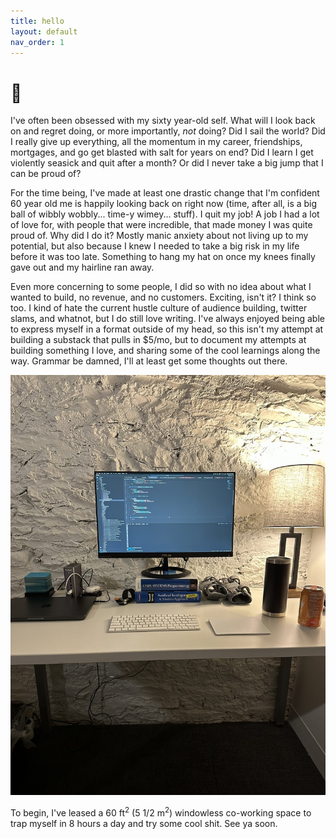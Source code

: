 ```yaml
---
title: hello
layout: default
nav_order: 1
---
```


# 👋

I've often been obsessed with my sixty year-old self. What will I look back on and regret doing, or more importantly, _not_ doing? Did I sail the world? Did I really give up everything, all the momentum in my career, friendships, mortgages, and go get blasted with salt for years on end? Did I learn I get violently seasick and quit after a month? Or did I never take a big jump that I can be proud of?

For the time being, I've made at least one drastic change that I'm confident 60 year old me is happily looking back on right now (time, after all, is a big ball of wibbly wobbly... time-y wimey... stuff). I quit my job! A job I had a lot of love for, with people that were incredible, that made money I was quite proud of. Why did I do it? Mostly manic anxiety about not living up to my potential, but also because I knew I needed to take a big risk in my life before it was too late. Something to hang my hat on once my knees finally gave out and my hairline ran away.

Even more concerning to some people, I did so with no idea about what I wanted to build, no revenue, and no customers. Exciting, isn't it? I think so too. I kind of hate the current hustle culture of audience building, twitter slams, and whatnot, but I do still love writing. I've always enjoyed being able to express myself in a format outside of my head, so this isn't my attempt at building a substack that pulls in $5/mo, but to document my attempts at building something I love, and sharing some of the cool learnings along the way. Grammar be damned, I'll at least get some thoughts out there.

![Small white office with a desk and monitor](./office.jpeg)

To begin, I've leased a 60 ft<sup>2</sup> (5 1/2 m<sup>2</sup>) windowless co-working space to trap myself in 8 hours a day and try some cool shit. See ya soon.
